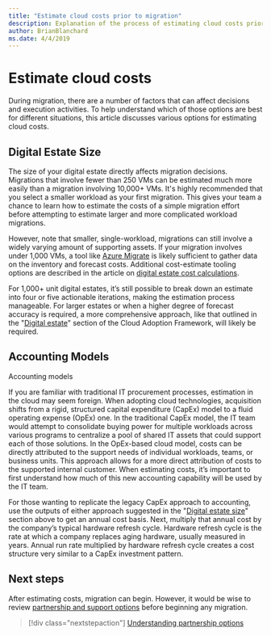 ```yaml
---
title: "Estimate cloud costs prior to migration"
description: Explanation of the process of estimating cloud costs prior to migration
author: BrianBlanchard
ms.date: 4/4/2019
---
```


# Estimate cloud costs

During migration, there are a number of factors that can affect decisions and execution activities. To help understand which of those options are best for different situations, this article discusses various options for estimating cloud costs.

## Digital Estate Size

The size of your digital estate directly affects migration decisions. Migrations that involve fewer than 250 VMs can be estimated much more easily than a migration involving 10,000+ VMs. It's highly recommended that you select a smaller workload as your first migration. This gives your team a chance to learn how to estimate the costs of a simple migration effort before attempting to estimate larger and more complicated workload migrations.

However, note that smaller, single-workload, migrations can still involve a widely varying amount of supporting assets. If your migration involves under 1,000 VMs, a tool like [Azure Migrate](/azure/migrate/migrate-overview) is likely sufficient to gather data on the inventory and forecast costs. Additional cost-estimate tooling options are described in the article on [digital estate cost calculations](../../../digital-estate/calculate.md).

For 1,000+ unit digital estates, it’s still possible to break down an estimate into four or five actionable iterations, making the estimation process manageable. For larger estates or when a higher degree of forecast accuracy is required, a more comprehensive approach, like that outlined in the "[Digital estate](../../../digital-estate/overview.md)" section of the Cloud Adoption Framework, will likely be required.

## Accounting Models

Accounting models

If you are familiar with traditional IT procurement processes, estimation in the cloud may seem foreign. When adopting cloud technologies, acquisition shifts from a rigid, structured capital expenditure (CapEx) model to a fluid operating expense (OpEx) one. In the traditional CapEx model, the IT team would attempt to consolidate buying power for multiple workloads across various programs to centralize a pool of shared IT assets that could support each of those solutions. In the OpEx-based cloud model, costs can be directly attributed to the support needs of individual workloads, teams, or business units. This approach allows for a more direct attribution of costs to the supported internal customer. When estimating costs, it’s important to first understand how much of this new accounting capability will be used by the IT team.

For those wanting to replicate the legacy CapEx approach to accounting, use the outputs of either approach suggested in the "[Digital estate size](#digital-estate-size)" section above to get an annual cost basis. Next, multiply that annual cost by the company’s typical hardware refresh cycle. Hardware refresh cycle is the rate at which a company replaces aging hardware, usually measured in years. Annual run rate multiplied by hardware refresh cycle creates a cost structure very similar to a CapEx investment pattern.

## Next steps

After estimating costs, migration can begin. However, it would be wise to review [partnership and support options](./partnership-options.md) before beginning any migration.

> [!div class="nextstepaction"]
> [Understanding partnership options](./partnership-options.md)